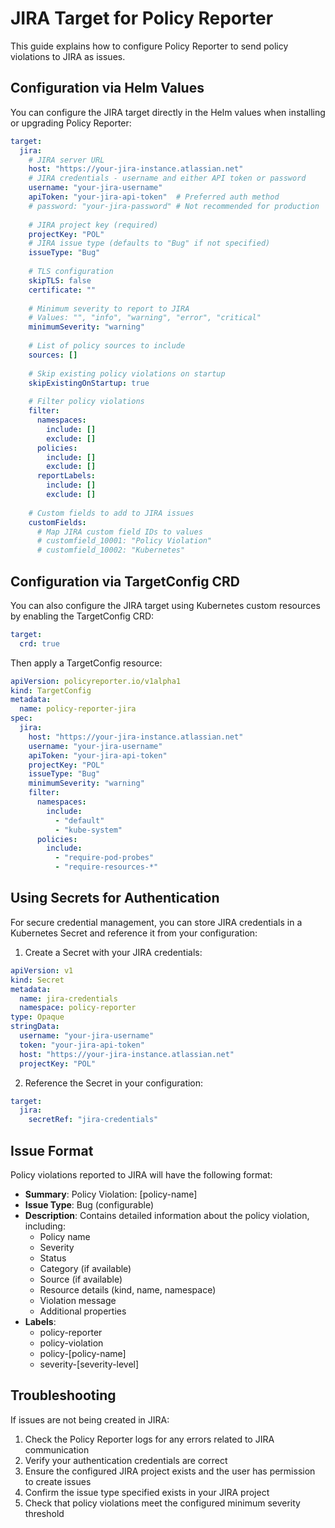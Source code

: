 # JIRA Target for Policy Reporter

This guide explains how to configure Policy Reporter to send policy violations to JIRA as issues.

## Configuration via Helm Values

You can configure the JIRA target directly in the Helm values when installing or upgrading Policy Reporter:

```yaml
target:
  jira:
    # JIRA server URL
    host: "https://your-jira-instance.atlassian.net"
    # JIRA credentials - username and either API token or password
    username: "your-jira-username"
    apiToken: "your-jira-api-token"  # Preferred auth method
    # password: "your-jira-password" # Not recommended for production
    
    # JIRA project key (required)
    projectKey: "POL"
    # JIRA issue type (defaults to "Bug" if not specified)
    issueType: "Bug"
    
    # TLS configuration
    skipTLS: false
    certificate: ""
    
    # Minimum severity to report to JIRA
    # Values: "", "info", "warning", "error", "critical"
    minimumSeverity: "warning"
    
    # List of policy sources to include
    sources: []
    
    # Skip existing policy violations on startup
    skipExistingOnStartup: true
    
    # Filter policy violations
    filter:
      namespaces:
        include: []
        exclude: []
      policies:
        include: []
        exclude: []
      reportLabels:
        include: []
        exclude: []
      
    # Custom fields to add to JIRA issues
    customFields:
      # Map JIRA custom field IDs to values
      # customfield_10001: "Policy Violation"
      # customfield_10002: "Kubernetes"
```

## Configuration via TargetConfig CRD

You can also configure the JIRA target using Kubernetes custom resources by enabling the TargetConfig CRD:

```yaml
target:
  crd: true
```

Then apply a TargetConfig resource:

```yaml
apiVersion: policyreporter.io/v1alpha1
kind: TargetConfig
metadata:
  name: policy-reporter-jira
spec:
  jira:
    host: "https://your-jira-instance.atlassian.net"
    username: "your-jira-username"
    apiToken: "your-jira-api-token"
    projectKey: "POL"
    issueType: "Bug"
    minimumSeverity: "warning"
    filter:
      namespaces:
        include:
          - "default"
          - "kube-system"
      policies:
        include:
          - "require-pod-probes"
          - "require-resources-*"
```

## Using Secrets for Authentication

For secure credential management, you can store JIRA credentials in a Kubernetes Secret and reference it from your configuration:

1. Create a Secret with your JIRA credentials:

```yaml
apiVersion: v1
kind: Secret
metadata:
  name: jira-credentials
  namespace: policy-reporter
type: Opaque
stringData:
  username: "your-jira-username"
  token: "your-jira-api-token"
  host: "https://your-jira-instance.atlassian.net"
  projectKey: "POL"
```

2. Reference the Secret in your configuration:

```yaml
target:
  jira:
    secretRef: "jira-credentials"
```

## Issue Format

Policy violations reported to JIRA will have the following format:

- **Summary**: Policy Violation: [policy-name]
- **Issue Type**: Bug (configurable)
- **Description**: Contains detailed information about the policy violation, including:
  - Policy name
  - Severity
  - Status
  - Category (if available)
  - Source (if available)
  - Resource details (kind, name, namespace)
  - Violation message
  - Additional properties
- **Labels**: 
  - policy-reporter
  - policy-violation
  - policy-[policy-name]
  - severity-[severity-level]

## Troubleshooting

If issues are not being created in JIRA:

1. Check the Policy Reporter logs for any errors related to JIRA communication
2. Verify your authentication credentials are correct
3. Ensure the configured JIRA project exists and the user has permission to create issues
4. Confirm the issue type specified exists in your JIRA project
5. Check that policy violations meet the configured minimum severity threshold 